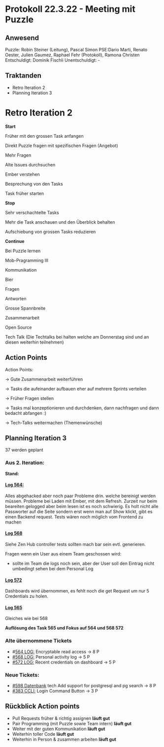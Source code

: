 # Protokoll 22.3.22 - Meeting mit Puzzle

## Anwesend
Puzzle: Robin Steiner (Leitung), Pascal Simon
PSE:Dario Marti, Renato Oester, Julien Gaumez, Raphael Fehr (Protokoll), Ramona Christen
Entschuldigt: Dominik Fischli
Unentschuldigt: -

## Traktanden
* Retro Iteration 2
* Planning Iteration 3

# Retro Iteration 2

**Start**

  Früher mit den grossen Task anfangen
  
  Direkt Puzzle fragen mit spezifischen Fragen (Angebot)
  
  Mehr Fragen 
  
  Alte Issues durchsuchen
  
  Ember verstehen
  
  Besprechung von den Tasks 
  
  Task früher starten
  


**Stop**

  Sehr verschachtelte Tasks 
  
  Mehr die Task anschauen und den Überblick behalten
  
  Aufschiebung von grossen Tasks reduzieren 
  


**Continue**

  Bei Puzzle lernen 
  
  Mob-Pragramming III
  
  Kommunikation
  
  Bier
  
  Fragen 
  
  Antworten 
  
  Grosse Spannbreite 
  
  Zusammenarbeit
  
  Open Source 
  
  Tech Talk (Die Techtalks bei halten welche am Donnerstag sind und an diesen weiterhin teilnehmen) 
  
## Action Points
Action Points:

-> Gute Zusammenarbeit weiterführen

-> Tasks die aufeinander aufbauen eher auf mehrere Sprints verteilen

-> Früher Fragen stellen

-> Tasks mal konzeptionieren und durchdenken, dann nachfragen und dann bedacht abfangen :) 

-> Tech-Talks weitermachen (Themenwünsche)
   
## Planning Iteration 3
37 werden geplant
### Aus 2. Iteration:
**Stand:**
#### [Log 564:](https://github.com/puzzle/cryptopus/issues/564)
Alles abgehacked aber noch paar Probleme drin. welche bereinigt werden müssen. Probleme bei Laden mit Ember, mit dem Refresh. Zurzeit nur beim beareiten gelogged
aber beim lesen ist es noch schwierig.
Es holt nicht alle Passworter auf die Seite sondern erst wenn man auf Show klickt, gibt es einen Backend request. 
Tests wären noch möglich vom Frontend zu machen

#### [Log 568](https://github.com/puzzle/cryptopus/issues/568)
Siehe Zen Hub
controller tests sollten mach bar sein evtl. generieren. 

Fragen wenn ein User aus einem Team geschossen wird: 
- sollte im Team die logs noch sein, aber der User soll den Eintrag nicht umbedingt sehen bei dem Personal Log

#### [Log 572](https://github.com/puzzle/cryptopus/issues/572)
Dashboards wird übernommen, es fehlt noch die get Request um nur 5 Credentials zu holen. 

#### [Log 565](https://github.com/puzzle/cryptopus/issues/565) 
Gleiches wie bei 568

**Auflösung des Task 565 und Fokus auf 564 und 568 572**


### Alte übernommene Tickets 
- #[564 LOG:](https://github.com/puzzle/cryptopus/issues/564) Encryptable read access -> 8 P
- [#568 LOG:](https://github.com/puzzle/cryptopus/issues/568) Personal activity log -> 5 P
- [#572 LOG:](https://github.com/puzzle/cryptopus/issues/572) Recent credentials on dashboard -> 5 P
### Neue Tickets:
- [#598 Datenbank](https://github.com/puzzle/cryptopus/issues/598) tech Add support for postgresql and pg search -> 8 P
- [#383 CCLI:](https://github.com/puzzle/cryptopus/issues/383) Login Command Button -> 3 P 

## Rückblick Action points
* Pull Requests früher & richtig assignen **läuft gut**
* Pair Programming (mit Puzzle sowie Team intern) **läuft gut**
* Weiter mit der guten Kommunikation **läuft gut**
* Weiterhin toller Code **läuft gut**
* Weiterhin in Person & zusammen arbeiten **läuft gut**
